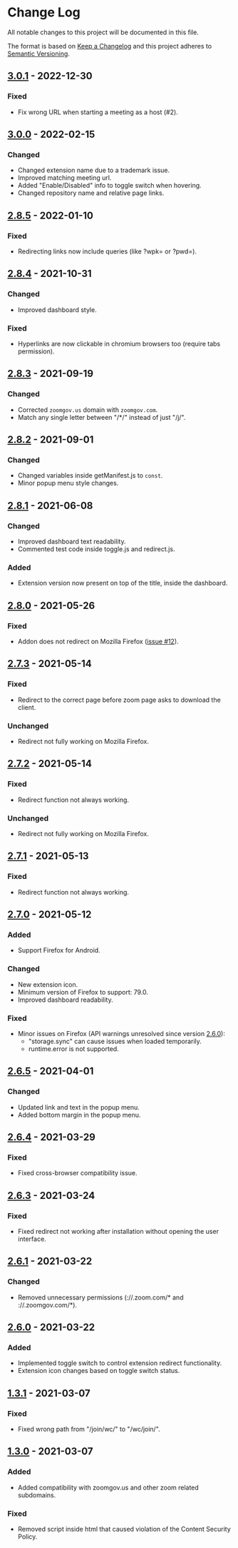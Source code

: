 # Change Log
All notable changes to this project will be documented in this file.

The format is based on [Keep a Changelog](http://keepachangelog.com/)
and this project adheres to [Semantic Versioning](http://semver.org/).

## [3.0.1](https://github.com/EdoardoTosin/ZooMeeting-Redirector/tree/v3.0.1) - 2022-12-30

### Fixed

- Fix wrong URL when starting a meeting as a host (#2).

## [3.0.0](https://github.com/EdoardoTosin/ZooMeeting-Redirector/tree/v3.0.0) - 2022-02-15

### Changed

- Changed extension name due to a trademark issue.
- Improved matching meeting url.
- Added "Enable/Disabled" info to toggle switch when hovering.
- Changed repository name and relative page links.

## [2.8.5](https://github.com/EdoardoTosin/Zoom-Web-Client-Redirector/tree/v2.8.5) - 2022-01-10

### Fixed

- Redirecting links now include queries (like ?wpk= or ?pwd=).

## [2.8.4](https://github.com/EdoardoTosin/Zoom-Web-Client-Redirector/tree/v2.8.4) - 2021-10-31

### Changed

- Improved dashboard style.

### Fixed

- Hyperlinks are now clickable in chromium browsers too (require tabs permission).

## [2.8.3](https://github.com/EdoardoTosin/Zoom-Web-Client-Redirector/tree/v2.8.3) - 2021-09-19

### Changed

- Corrected `zoomgov.us` domain with `zoomgov.com`.
- Match any single letter between "/*/" instead of just "/j/".

## [2.8.2](https://github.com/EdoardoTosin/Zoom-Web-Client-Redirector/tree/v2.8.2) - 2021-09-01

### Changed

- Changed variables inside getManifest.js to `const`.
- Minor popup menu style changes.

## [2.8.1](https://github.com/EdoardoTosin/Zoom-Web-Client-Redirector/tree/v2.8.1) - 2021-06-08

### Changed

- Improved dashboard text readability.
- Commented test code inside toggle.js and redirect.js.

### Added

- Extension version now present on top of the title, inside the dashboard.

## [2.8.0](https://github.com/EdoardoTosin/Zoom-Web-Client-Redirector/tree/v2.8.0) - 2021-05-26

### Fixed

- Addon does not redirect on Mozilla Firefox ([issue \#12](https://github.com/EdoardoTosin/Zoom-Web-Client-Redirector/issues/12)).

## [2.7.3](https://github.com/EdoardoTosin/Zoom-Web-Client-Redirector/tree/v2.7.3) - 2021-05-14

### Fixed

- Redirect to the correct page before zoom page asks to download the client.

### Unchanged

- Redirect not fully working on Mozilla Firefox.

## [2.7.2](https://github.com/EdoardoTosin/Zoom-Web-Client-Redirector/tree/v2.7.2) - 2021-05-14

### Fixed

- Redirect function not always working.

### Unchanged

- Redirect not fully working on Mozilla Firefox.

## [2.7.1](https://github.com/EdoardoTosin/Zoom-Web-Client-Redirector/tree/v2.7.1) - 2021-05-13

### Fixed

- Redirect function not always working.

## [2.7.0](https://github.com/EdoardoTosin/Zoom-Web-Client-Redirector/tree/v2.7.0) - 2021-05-12

### Added

- Support Firefox for Android.

### Changed

- New extension icon.
- Minimum version of Firefox to support: 79.0.
- Improved dashboard readability.

### Fixed

- Minor issues on Firefox (API warnings unresolved since version [2.6.0](https://github.com/EdoardoTosin/Zoom-Web-Client-Redirector/tree/v2.6.0)):
  - "storage.sync" can cause issues when loaded temporarily.
  - runtime.error is not supported.

## [2.6.5](https://github.com/EdoardoTosin/Zoom-Web-Client-Redirector/tree/v2.6.5) - 2021-04-01

### Changed

- Updated link and text in the popup menu.
- Added bottom margin in the popup menu.

## [2.6.4](https://github.com/EdoardoTosin/Zoom-Web-Client-Redirector/tree/v2.6.4) - 2021-03-29

### Fixed

- Fixed cross-browser compatibility issue.

## [2.6.3](https://github.com/EdoardoTosin/Zoom-Web-Client-Redirector/tree/v2.6.3) - 2021-03-24

### Fixed

- Fixed redirect not working after installation without opening the user interface.

## [2.6.1](https://github.com/EdoardoTosin/Zoom-Web-Client-Redirector/tree/v2.6.1) - 2021-03-22

### Changed

- Removed unnecessary permissions (://.zoom.com/* and ://.zoomgov.com/*).

## [2.6.0](https://github.com/EdoardoTosin/Zoom-Web-Client-Redirector/tree/v2.6.0) - 2021-03-22

### Added

- Implemented toggle switch to control extension redirect functionality.
- Extension icon changes based on toggle switch status.

## [1.3.1](https://github.com/EdoardoTosin/Zoom-Web-Client-Redirector/tree/1.3.1) - 2021-03-07

### Fixed

- Fixed wrong path from "/join/wc/" to "/wc/join/".

## [1.3.0](https://github.com/EdoardoTosin/Zoom-Web-Client-Redirector/tree/1.3.0) - 2021-03-07

### Added

- Added compatibility with zoomgov.us and other zoom related subdomains.

### Fixed

- Removed script inside html that caused violation of the Content Security Policy.
